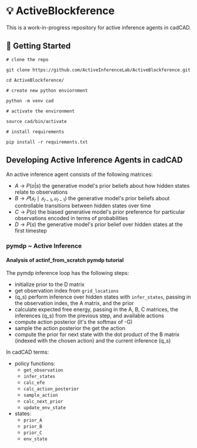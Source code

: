 # 💡 ActiveBlockference

This is a work-in-progress repository for active inference agents in cadCAD.

## 🚧 Getting Started

```
# clone the repo

git clone https://github.com/ActiveInferenceLab/ActiveBlockference.git

cd ActiveBlockference/

# create new python enviornment

python -m venv cad

# activate the environment

source cad/bin/activate

# install requirements

pip install -r requirements.txt
```


## Developing Active Inference Agents in cadCAD

An active inference agent consists of the following matrices:
- $A$ -> $P(o|s)$ the generative model's prior beliefs about how hidden states relate to observations
- $B$ -> $𝑃(𝑠_𝑡∣𝑠_{𝑡−1},𝑢_{𝑡−1})$ the generative model's prior beliefs about controllable transitions between hidden states over time
- $C$ -> $P(o)$ the biased generative model's prior preference for particular observations encoded in terms of probabilities
- $D$ -> $P(s)$ the generative model's prior belief over hidden states at the first timestep 

### pymdp ~ Active Inference
#### Analysis of actinf_from_scratch pymdp tutorial
The pymdp inference loop has the following steps:
- initialize prior to the D matrix
- get observation index from `grid_locations`
- (q_s) perform inference over hidden states with `infer_states`, passing in the observation index, the A matrix, and the prior
- calculate expected free energy, passing in the A, B, C matrices, the inferences (q_s) from the previous step, and available actions
- compute action posterior (it's the softmax of -G)
- sample the action posterior the get the action
- compute the prior for next state with the dot product of the B matrix (indexed with the chosen action) and the current inference (q_s)

In cadCAD terms:
- policy functions:
    - `get_observation`
    - `infer_states`
    - `calc_efe`
    - `calc_action_posterior`
    - `sample_action`
    - `calc_next_prior`
    - `update_env_state`
- states:
    - `prior_A`
    - `prior_B`
    - `prior_C`
    - `env_state`
